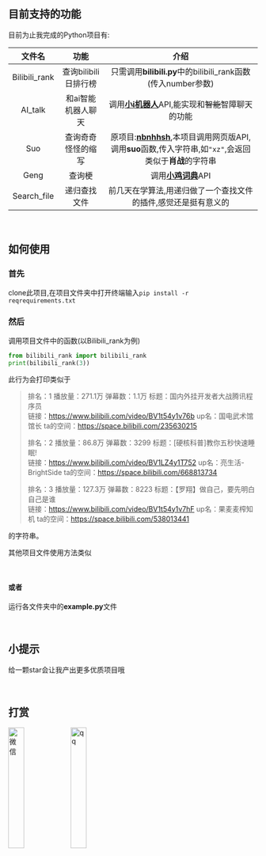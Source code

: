 

## 目前支持的功能

目前为止我完成的Python项目有:

| 文件名 | 功能 | 介绍 |
|:---:|:--:|:--:|
|Bilibili_rank|查询bilibili日排行榜|只需调用**bilibili.py**中的bilibili_rank函数(传入number参数)|
|AI_talk|和ai智能机器人聊天|调用[**小i机器人**](http://i.xiaoi.com/)API,能实现和<del>智能</del>智障聊天的功能|
|Suo|查询奇奇怪怪的缩写|原项目:**[nbnhhsh](https://github.com/itorr/nbnhhsh)**,本项目调用网页版API,调用**suo**函数,传入字符串,如```"xz"```,会返回类似于**肖战**的字符串|
|Geng|查询梗|调用[**小鸡词典**](https://jikipedia.com/)API|
|Search_file|递归查找文件|前几天在学算法,用递归做了一个查找文件的插件,感觉还是挺有意义的|


<br>

## 如何使用

### 首先

clone此项目,在项目文件夹中打开终端输入```pip install -r reqrequirements.txt ```

### 然后

调用项目文件中的函数(以Bilibili_rank为例)

```python
from bilibili_rank import bilibili_rank
print(bilibili_rank(3))
```

此行为会打印类似于

>  排名：1  播放量：271.1万  弹幕数：1.1万 
> 标题：国内外挂开发者大战腾讯程序员   
> 链接：https://www.bilibili.com/video/BV1t54y1v76b 
> up名：国电武术馆馆长  ta的空间：https://space.bilibili.com/235630215 
>
> 排名：2  播放量：86.8万  弹幕数：3299 
> 标题：[硬核科普]教你五秒快速睡眠!   
> 链接：https://www.bilibili.com/video/BV1LZ4y1T752 
> up名：亮生活-BrightSide  ta的空间：https://space.bilibili.com/668813734 
>
> 排名：3  播放量：127.3万  弹幕数：8223 
> 标题：【罗翔】做自己，要先明白自己是谁   
> 链接：https://www.bilibili.com/video/BV1t54y1v7hF 
> up名：果麦麦榨知机  ta的空间：https://space.bilibili.com/538013441

的字符串。



其他项目文件使用方法类似

<br>

#### 或者
运行各文件夹中的**example.py**文件

<br>

##  小提示

给一颗star会让我产出更多优质项目哦

<br>

## 打赏

<img src="https://s1.ax1x.com/2020/08/30/dqWs8f.md.png" alt="微信" width=25% style=";float:left">

<img src="https://s1.ax1x.com/2020/08/30/dqWzPx.jpg" alt="qq" width=25% style="float:left">
